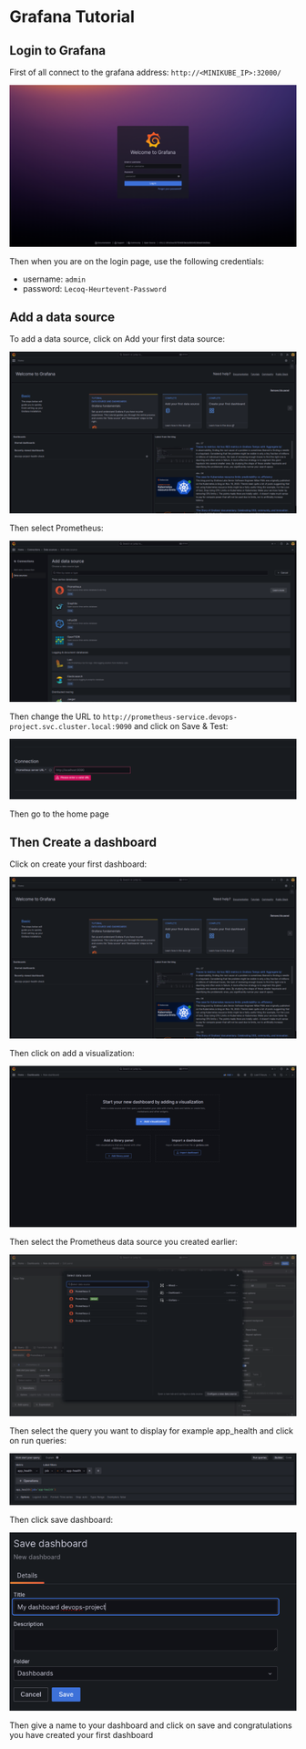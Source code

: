 # Grafana Tutorial

## Login to Grafana
First of all connect to the grafana address: `http://<MINIKUBE_IP>:32000/`

![img.png](tutografana1.png)

Then when you are on the login page, use the following credentials:
- username: `admin`
- password: `Lecoq-Heurtevent-Password`

## Add a data source
To add a data source, click on Add your first data source:

![img_1.png](tutografana2.png)

Then select Prometheus:

![img_2.png](tutografana3.png)

Then change the URL to `http://prometheus-service.devops-project.svc.cluster.local:9090` and click on Save & Test:

![img_3.png](tutografana4.png)

Then go to the home page

## Then Create a dashboard

Click on create your first dashboard:

![img_1.png](tutografana2.png)

Then click on add a visualization:

![img_4.png](tutografana5.png)

Then select the Prometheus data source you created earlier:

![img_5.png](tutografana6.png)

Then select the query you want to display for example app_health and click on run queries:

![img_6.png](tutografana7.png)

Then click save dashboard:

![img_7.png](tutografana8.png)

Then give a name to your dashboard and click on save and congratulations you have created your first dashboard




